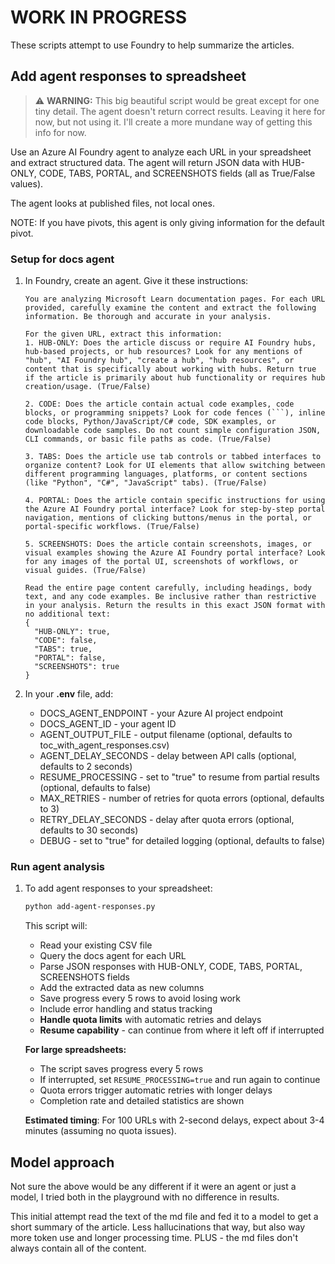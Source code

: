 # WORK IN PROGRESS

These scripts attempt to use Foundry to help summarize the articles.

## Add agent responses to spreadsheet

> ⚠️ **WARNING:** This big beautiful script would be great except for one tiny detail. The agent doesn't return correct results. Leaving it here for now, but not using it. I'll create a more mundane way of getting this info for now.

Use an Azure AI Foundry agent to analyze each URL in your spreadsheet and extract structured data. The agent will return JSON data with HUB-ONLY, CODE, TABS, PORTAL, and SCREENSHOTS fields (all as True/False values).

The agent looks at published files, not local ones.
  
NOTE: If you have pivots, this agent is only giving information for the default pivot.

### Setup for docs agent

1. In Foundry, create an agent.  Give it these instructions:

    ```plaintext
    You are analyzing Microsoft Learn documentation pages. For each URL provided, carefully examine the content and extract the following information. Be thorough and accurate in your analysis.

    For the given URL, extract this information:
    1. HUB-ONLY: Does the article discuss or require AI Foundry hubs, hub-based projects, or hub resources? Look for any mentions of "hub", "AI Foundry hub", "create a hub", "hub resources", or content that is specifically about working with hubs. Return true if the article is primarily about hub functionality or requires hub creation/usage. (True/False)
    
    2. CODE: Does the article contain actual code examples, code blocks, or programming snippets? Look for code fences (```), inline code blocks, Python/JavaScript/C# code, SDK examples, or downloadable code samples. Do not count simple configuration JSON, CLI commands, or basic file paths as code. (True/False)
    
    3. TABS: Does the article use tab controls or tabbed interfaces to organize content? Look for UI elements that allow switching between different programming languages, platforms, or content sections (like "Python", "C#", "JavaScript" tabs). (True/False)
    
    4. PORTAL: Does the article contain specific instructions for using the Azure AI Foundry portal interface? Look for step-by-step portal navigation, mentions of clicking buttons/menus in the portal, or portal-specific workflows. (True/False)
    
    5. SCREENSHOTS: Does the article contain screenshots, images, or visual examples showing the Azure AI Foundry portal interface? Look for any images of the portal UI, screenshots of workflows, or visual guides. (True/False)
    
    Read the entire page content carefully, including headings, body text, and any code examples. Be inclusive rather than restrictive in your analysis. Return the results in this exact JSON format with no additional text:
    {
      "HUB-ONLY": true,
      "CODE": false,
      "TABS": true,
      "PORTAL": false,
      "SCREENSHOTS": true
    }
    ```

1. In your **.env** file, add:
    - DOCS_AGENT_ENDPOINT - your Azure AI project endpoint
    - DOCS_AGENT_ID - your agent ID
    - AGENT_OUTPUT_FILE - output filename (optional, defaults to toc_with_agent_responses.csv)
    - AGENT_DELAY_SECONDS - delay between API calls (optional, defaults to 2 seconds)
    - RESUME_PROCESSING - set to "true" to resume from partial results (optional, defaults to false)
    - MAX_RETRIES - number of retries for quota errors (optional, defaults to 3)
    - RETRY_DELAY_SECONDS - delay after quota errors (optional, defaults to 30 seconds)
    - DEBUG - set to "true" for detailed logging (optional, defaults to false)

### Run agent analysis

1. To add agent responses to your spreadsheet:

    ```bash
    python add-agent-responses.py
    ```

    This script will:
    - Read your existing CSV file
    - Query the docs agent for each URL
    - Parse JSON responses with HUB-ONLY, CODE, TABS, PORTAL, SCREENSHOTS fields
    - Add the extracted data as new columns
    - Save progress every 5 rows to avoid losing work
    - Include error handling and status tracking
    - **Handle quota limits** with automatic retries and delays
    - **Resume capability** - can continue from where it left off if interrupted

    **For large spreadsheets:**
    - The script saves progress every 5 rows
    - If interrupted, set `RESUME_PROCESSING=true` and run again to continue
    - Quota errors trigger automatic retries with longer delays
    - Completion rate and detailed statistics are shown

    **Estimated timing**: For 100 URLs with 2-second delays, expect about 3-4 minutes (assuming no quota issues).

## Model approach

Not sure the above would be any different if it were an agent or just a model, I tried both in the playground with no difference in results.

This initial attempt read the text of the md file and fed it to a model to get a short summary of the article.  Less hallucinations that way, but also way more token use and longer processing time.  PLUS - the md files don't always contain all of the content.  